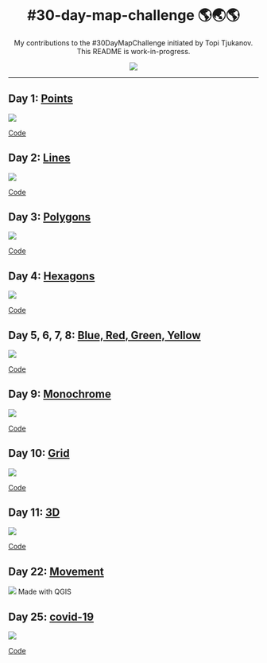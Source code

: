 <h1 align="center">
#30-day-map-challenge 🌎🌏🌎
</h1>

<div align="center">

My contributions to the #30DayMapChallenge initiated by Topi Tjukanov. This README is work-in-progress.

![](https://raw.githubusercontent.com/tjukanovt/30DayMapChallenge/master/images/map_challenge_themes_2020.jpg)

</div>

***

## Day 1: [Points](VIZ/day1_points_googlelocation.png)

![](VIZ/day1_points_googlelocation.png)

[Code](CODE/day1_points_googlelocation.R)


## Day 2: [Lines](VIZ/day2_lines_streetgender_delhi.png)

![](VIZ/day2_lines_streetgender_delhi.png)

[Code](CODE/day2_lines_streetgender_delhi.R)


## Day 3: [Polygons](VIZ/day3_polygons_strava.png)

![](VIZ/day3_polygons_strava.png)

[Code](CODE/day3_polygons_strava.R)


## Day 4: [Hexagons](VIZ/day4_hexagon_mumbaitb.png)

![](VIZ/day4_hexagon_mumbaitb.png)

[Code](CODE/day4_hexagon_mumbaitb.R)

## Day 5, 6, 7, 8: [Blue, Red, Green, Yellow](VIZ/day5678_colours_birds.png)

![](VIZ/day5678_colours_birds.png)

[Code](CODE/day5678_colours_birds.R)

## Day 9: [Monochrome](VIZ/day9_monochrome_mumbaibuildings.png)

![](VIZ/day9_monochrome_mumbaibuildings.png)

[Code](CODE/day9_monochrome_mumbaibuildings.R)

## Day 10: [Grid](VIZ/day10_grid_samesexmarriage.png)

![](VIZ/day10_grid_samesexmarriage.png)

[Code](CODE/day10_grid_samesexmarriage.R)


## Day 11: [3D](VIZ/day11_3D_mumbairents.png)

![](VIZ/day11_3D_mumbairents.png)

[Code](CODE/day11_3D_mumbairents.R)


## Day 22: [Movement](VIZ/day22_movement_suezcanal.gif)

![](VIZ/day22_movement_suezcanal.gif)
Made with QGIS


## Day 25: [covid-19](VIZ/day25_covid19_indiavaccination.png)

![](VIZ/day25_covid19_indiavaccination.png)

[Code](CODE/day25_covid19_indiavaccination.R)


